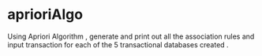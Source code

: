 # aprioriAlgo
Using Apriori Algorithm , generate  and print out all the association rules and input transaction for each of the 5 transactional databases created .
